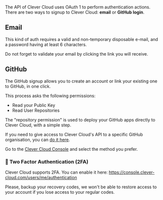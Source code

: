 
The API of Clever Cloud uses OAuth 1 to perform authentication actions.
There are two ways to signup to Clever Cloud: **email** or **GitHub login**.

## Email

This kind of auth requires a valid and non-temporary disposable e-mail, and a password having at least 6 characters.

Do not forget to validate your email by clicking the link you will receive.

## GitHub

The GitHub signup allows you to create an account or link your existing one to GitHub, in one click.

This process asks the following permissions:

* Read your Public Key
* Read User Repositories

The "repository permission" is used to deploy your GitHub apps directly to Clever Cloud, with a simple step.

If you need to give access to Clever Cloud's API to a specific GitHub organisation, you
can [do it here](https://GitHub.com/settings/connections/applications/d96bd8fd996d2ca783cc).

Go to the [Clever Cloud Console](https://console.clever-cloud.com/) and select the method you prefer.

### 🔐 Two Factor Authentication (2FA)

Clever Cloud supports 2FA. You can enable it here: <https://console.clever-cloud.com/users/me/authentication>

Please, backup your recovery codes, we won't be able to restore access to your account if you lose access to your regular codes.
